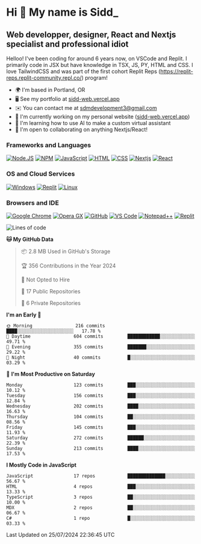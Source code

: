 Hi 👋 My name is Sidd\_
=======================

Web developper, designer, React and Nextjs specialist and professional idiot
----------------------------------------------------------------------------


Helloo! I've been coding for around 6 years now, on VSCode and Replit. I primarily code in JSX but have knowledge in TSX, JS, PY, HTML and CSS. I love TailwindCSS and was part of the first cohort Replit Reps (https://replit-reps.replit-community.repl.co/) program!

*   🌍  I'm based in Portland, OR
*   🖥️  See my portfolio at [sidd-web.vercel.app](sidd-web.vercel.app)
*   ✉️  You can contact me at [sdmdevelopment3@gmail.com](mailto:sdmdevelopment3@gmail.com)
*   🚀  I'm currently working on my personal website ([sidd-web.vercel.app](sidd-web.vercel.app))
*   🧠  I'm learning how to use AI to make a custom virtual assistant
*   🤝  I'm open to collaborating on anything Nextjs/React!

### Frameworks and Languages
[![Node.JS](https://img.shields.io/badge/Node.js-339933?style=for-the-badge&logo=nodedotjs&logoColor=white)](https://nodejs.org)
[![NPM](https://img.shields.io/badge/npm-CB3837?style=for-the-badge&logo=npm&logoColor=white)](https://npmjs.org)
[![JavaScript](https://img.shields.io/badge/JavaScript-F7DF1E?style=for-the-badge&logo=javascript&logoColor=white)](https://javascript.com)
[![HTML](https://img.shields.io/badge/HTML-E34F26?style=for-the-badge&logo=html5&logoColor=white)](https://html.spec.whatwg.org/multipage/)
[![CSS](https://img.shields.io/badge/CSS-1572B6?style=for-the-badge&logo=css3&logoColor=white)](https://w3.org/Style/CSS)
[![Nextjs](https://img.shields.io/badge/Next.js%20-%23000000.svg?&style=for-the-badge&logo=Next.js&logoColor=white)](https://nextjs.com)
[![React](https://img.shields.io/badge/React%20-%2361DAFB.svg?&style=for-the-badge&logo=React&logoColor=white)](https://react.com)

### OS and Cloud Services
[![Windows](https://img.shields.io/badge/Windows-0078D6?style=for-the-badge&logo=windows&logoColor=white)](https://microsoft.com/windows)
[![Replit](https://img.shields.io/badge/replit-667881?style=for-the-badge&logo=replit&logoColor=white)](https://replit.com)
[![Linux](https://img.shields.io/badge/Linux-0078D6?style=for-the-badge&logo=linux&logoColor=white)](https://microsoft.com/windows)

### Browsers and IDE
[![Google Chrome](https://img.shields.io/badge/Chrome%20-%23FF1B2D.svg?&style=for-the-badge&logo=GoogleChrome&logoColor=white)](https://chrome.google.com/)
[![Opera GX](https://img.shields.io/badge/Opera%20-%23FF1B2D.svg?&style=for-the-badge&logo=Opera&logoColor=white)](https://opera.com/)
[![GitHub](https://img.shields.io/badge/Github-100000?style=for-the-badge&logo=github&logoColor=white)](https://github.com)
[![VS Code](https://img.shields.io/badge/Visual_Studio_Code-0078D4?style=for-the-badge&logo=visual%20studio%20code&logoColor=white)](https://code.visualstudio.com)
[![Notepad++](https://img.shields.io/badge/Notepad++-90E59A.svg?style=for-the-badge&logo=notepad%2B%2B&logoColor=black)](https://notepad-plus-plus.org)
[![Replit](https://img.shields.io/badge/replit-667881?style=for-the-badge&logo=replit&logoColor=white)](https://replit.com)

<!--START_SECTION:waka-->
![Lines of code](https://img.shields.io/badge/From%20Hello%20World%20I%27ve%20Written-1.5%20million%20lines%20of%20code-blue)

**🐱 My GitHub Data** 

> 📦 2.8 MB Used in GitHub's Storage 
 > 
> 🏆 356 Contributions in the Year 2024
 > 
> 🚫 Not Opted to Hire
 > 
> 📜 17 Public Repositories 
 > 
> 🔑 6 Private Repositories 
 > 
**I'm an Early 🐤** 

```text
🌞 Morning                216 commits         ████░░░░░░░░░░░░░░░░░░░░░   17.78 % 
🌆 Daytime                604 commits         ████████████░░░░░░░░░░░░░   49.71 % 
🌃 Evening                355 commits         ███████░░░░░░░░░░░░░░░░░░   29.22 % 
🌙 Night                  40 commits          █░░░░░░░░░░░░░░░░░░░░░░░░   03.29 % 
```
📅 **I'm Most Productive on Saturday** 

```text
Monday                   123 commits         ███░░░░░░░░░░░░░░░░░░░░░░   10.12 % 
Tuesday                  156 commits         ███░░░░░░░░░░░░░░░░░░░░░░   12.84 % 
Wednesday                202 commits         ████░░░░░░░░░░░░░░░░░░░░░   16.63 % 
Thursday                 104 commits         ██░░░░░░░░░░░░░░░░░░░░░░░   08.56 % 
Friday                   145 commits         ███░░░░░░░░░░░░░░░░░░░░░░   11.93 % 
Saturday                 272 commits         ██████░░░░░░░░░░░░░░░░░░░   22.39 % 
Sunday                   213 commits         ████░░░░░░░░░░░░░░░░░░░░░   17.53 % 
```


**I Mostly Code in JavaScript** 

```text
JavaScript               17 repos            ██████████████░░░░░░░░░░░   56.67 % 
HTML                     4 repos             ███░░░░░░░░░░░░░░░░░░░░░░   13.33 % 
TypeScript               3 repos             ██░░░░░░░░░░░░░░░░░░░░░░░   10.00 % 
MDX                      2 repos             ██░░░░░░░░░░░░░░░░░░░░░░░   06.67 % 
C#                       1 repo              █░░░░░░░░░░░░░░░░░░░░░░░░   03.33 % 
```




 Last Updated on 25/07/2024 22:36:45 UTC
<!--END_SECTION:waka-->
